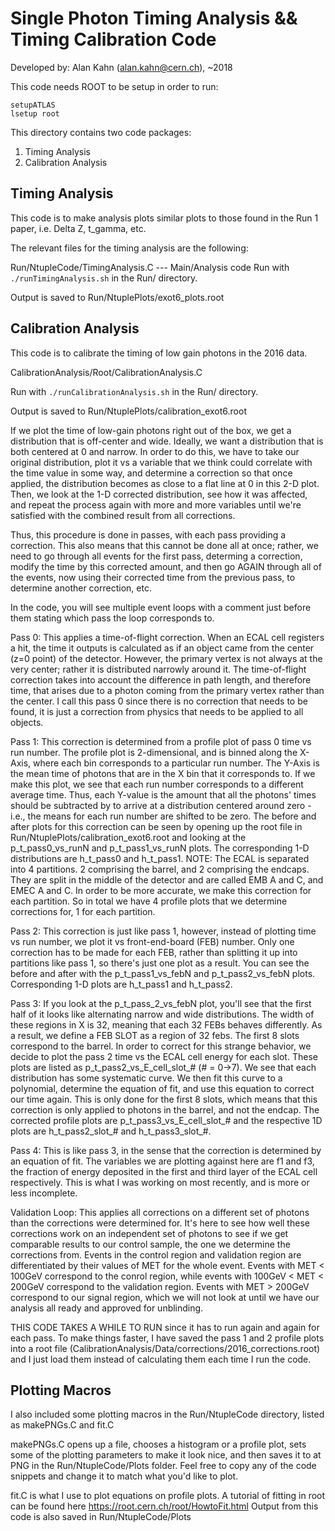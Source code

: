 # Single Photon Timing Analysis && Timing Calibration Code
Developed by: Alan Kahn  (alan.kahn@cern.ch), ~2018

This code needs ROOT to be setup in order to run:

```
setupATLAS
lsetup root
```

This directory contains two code packages:

1. Timing Analysis
2. Calibration Analysis

## Timing Analysis

This code is to make analysis plots similar plots to those found in the Run 1 paper, i.e. Delta Z, t_gamma, etc.

The relevant files for the timing analysis are the following:

Run/NtupleCode/TimingAnalysis.C --- Main/Analysis code
Run with ``` ./runTimingAnalysis.sh ``` in the Run/ directory.

Output is saved to Run/NtuplePlots/exot6_plots.root

## Calibration Analysis

This code is to calibrate the timing of low gain photons in the 2016 data. 

CalibrationAnalysis/Root/CalibrationAnalysis.C

Run with ``` ./runCalibrationAnalysis.sh ``` in the Run/ directory.

Output is saved to Run/NtuplePlots/calibration_exot6.root

If we plot the time of low-gain photons right out of the box, we get a distribution that is off-center and wide.
	Ideally, we want a distribution that is both centered at 0 and narrow. In order to do this, we have to take our
	original distribution, plot it vs a variable that we think could correlate with the time value in some way, and
	determine a correction so that once applied, the distribution becomes as close to a flat line at 0 in this 2-D
	plot. Then, we look at the 1-D corrected distribution, see how it was affected, and repeat the process again with 
	more and more variables until we're satisfied with the combined result from all corrections. 

Thus, this procedure is done in passes, with each pass providing a correction. This also means that this cannot be
	done all at once; rather, we need to go through all events for the first pass, determing a correction, modify the
	time by this corrected amount, and then go AGAIN through all of the events, now using their corrected time from 
	the previous pass, to determine another correction, etc.

In the code, you will see multiple event loops with a comment just before them stating which pass the loop corresponds to.

Pass 0: This applies a time-of-flight correction. When an ECAL cell registers a hit, the time it outputs is calculated as if an object
	came from the center (z=0 point) of the detector. However, the primary vertex is not always at the very center; rather it is distributed
	narrowly around it. The time-of-flight correction takes into account the difference in path length, and therefore time, that arises
	due to a photon coming from the primary vertex rather than the center. I call this pass 0 since there is no correction that 
	needs to be found, it is just a correction from physics that needs to be applied to all objects.

Pass 1: This correction is determined from a profile plot of pass 0 time vs run number. The profile plot is 2-dimensional, and is binned
	along the X-Axis, where each bin corresponds to a particular run number. The Y-Axis is the mean time of photons that are in the X bin 
	that it corresponds to. If we make this plot, we see that each run number corresponds to a different average time. Thus, each Y-value is
	the amount that all the photons' times should be subtracted by to arrive at a distribution centered around zero - i.e., the means for each
	run number are shifted to be zero. The before and after plots for this correction can be seen by opening up the root file in 
	Run/NtuplePlots/calibration_exot6.root and looking at the p_t_pass0_vs_runN and p_t_pass1_vs_runN plots. The corresponding 1-D distributions
	are h_t_pass0 and h_t_pass1.
	NOTE: The ECAL is separated into 4 partitions. 2 comprising the barrel, and 2 comprising the endcaps. They are split in the middle of the detector
	and are called EMB A and C, and EMEC A and C. In order to be more accurate, we make this correction for each partition. So in total we have 4
	profile plots that we determine corrections for, 1 for each partition.

Pass 2: This correction is just like pass 1, however, instead of plotting time vs run number, we plot it vs front-end-board (FEB) number.
	Only one correction has to be made for each FEB, rather than splitting it up into partitions like pass 1, so there's just one plot as a result.
	You can see the before and after with the p_t_pass1_vs_febN and p_t_pass2_vs_febN plots. Corresponding 1-D plots are h_t_pass1 and h_t_pass2.

Pass 3: If you look at the p_t_pass_2_vs_febN plot, you'll see that the first half of it looks like alternating narrow and wide distributions.
	The width of these regions in X is 32, meaning that each 32 FEBs behaves differently. As a result, we define a FEB SLOT as a region of 32 febs.
	The first 8 slots correspond to the barrel. In order to correct for this strange behavior, we decide to plot the pass 2 time vs the ECAL cell
	energy for each slot. These plots are listed as p_t_pass2_vs_E_cell_slot_# (# = 0->7). We see that each distribution has some systematic
	curve. We then fit this curve to a polynomial, determine the equation of fit, and use this equation to correct our time again. This is only 
	done for the first 8 slots, which means that this correction is only applied to photons in the barrel, and not the endcap. The corrected profile
	plots are p_t_pass3_vs_E_cell_slot_# and the respective 1D plots are h_t_pass2_slot_# and h_t_pass3_slot_#.

Pass 4: This is like pass 3, in the sense that the correction is determined by an equation of fit. The variables we are plotting against here are
	f1 and f3, the fraction of energy deposited in the first and third layer of the ECAL cell respectively. This is what I was working on most
	recently, and is more or less incomplete.


Validation Loop: This applies all corrections on a different set of photons than the corrections were determined for. It's here to see how well
	these corrections work on an independent set of photons to see if we get comparable results to our control sample, the one we determine the 
	corrections from. Events in the control region and validation region are differentiated by their values of MET for the whole event. Events
	with MET < 100GeV correspond to the conrol region, while events with 100GeV < MET < 200GeV correspond to the validation region. Events
	with MET > 200GeV correspond to our signal region, which we will not look at until we have our analysis all ready and approved for unblinding.


THIS CODE TAKES A WHILE TO RUN since it has to run again and again for each pass. To make things faster, I have saved the pass 1 and 2 profile plots
	into a root file (CalibrationAnalysis/Data/corrections/2016_corrections.root) and I just load them instead of calculating them each time I run the code.

## Plotting Macros

I also included some plotting macros in the Run/NtupleCode directory, listed as makePNGs.C and fit.C

makePNGs.C opens up a file, chooses a histogram or a profile plot, sets some of the plotting parameters to make it look nice, and then saves
	it to at PNG in the Run/NtupleCode/Plots folder. Feel free to copy any of the code snippets and change it to match what you'd like to plot.

fit.C is what I use to plot equations on profile plots. A tutorial of fitting in root can be found here https://root.cern.ch/root/HowtoFit.html
	Output from this code is also saved in Run/NtupleCode/Plots

